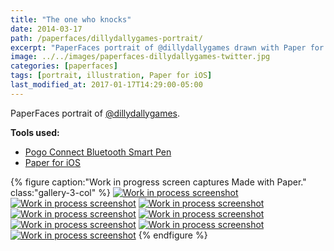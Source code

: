 ```yaml
---
title: "The one who knocks"
date: 2014-03-17
path: /paperfaces/dillydallygames-portrait/
excerpt: "PaperFaces portrait of @dillydallygames drawn with Paper for iOS on an iPad."
image: ../../images/paperfaces-dillydallygames-twitter.jpg
categories: [paperfaces]
tags: [portrait, illustration, Paper for iOS]
last_modified_at: 2017-01-17T14:29:00-05:00
---
```


PaperFaces portrait of [@dillydallygames](https://twitter.com/dillydallygames).

**Tools used:**

- [Pogo Connect Bluetooth Smart Pen](https://www.amazon.com/gp/product/B009K448L4/ref=as_li_ss_tl?ie=UTF8&camp=1789&creative=390957&creativeASIN=B009K448L4&linkCode=as2&tag=mademist-20)
- [Paper for iOS](https://paper.bywetransfer.com/)

{% figure caption:"Work in progress screen captures Made with Paper." class:"gallery-3-col" %}
[![Work in process screenshot](../../images/paperfaces-dillydallygames-process-1-600.jpg)](../../images/paperfaces-dillydallygames-process-1-lg.jpg)
[![Work in process screenshot](../../images/paperfaces-dillydallygames-process-2-600.jpg)](../../images/paperfaces-dillydallygames-process-2-lg.jpg)
[![Work in process screenshot](../../images/paperfaces-dillydallygames-process-3-600.jpg)](../../images/paperfaces-dillydallygames-process-3-lg.jpg)
[![Work in process screenshot](../../images/paperfaces-dillydallygames-process-4-600.jpg)](../../images/paperfaces-dillydallygames-process-4-lg.jpg)
[![Work in process screenshot](../../images/paperfaces-dillydallygames-process-5-600.jpg)](../../images/paperfaces-dillydallygames-process-5-lg.jpg)
[![Work in process screenshot](../../images/paperfaces-dillydallygames-process-6-600.jpg)](../../images/paperfaces-dillydallygames-process-6-lg.jpg)
[![Work in process screenshot](../../images/paperfaces-dillydallygames-process-7-600.jpg)](../../images/paperfaces-dillydallygames-process-7-lg.jpg)
[![Work in process screenshot](../../images/paperfaces-dillydallygames-process-8-600.jpg)](../../images/paperfaces-dillydallygames-process-8-lg.jpg)
{% endfigure %}
